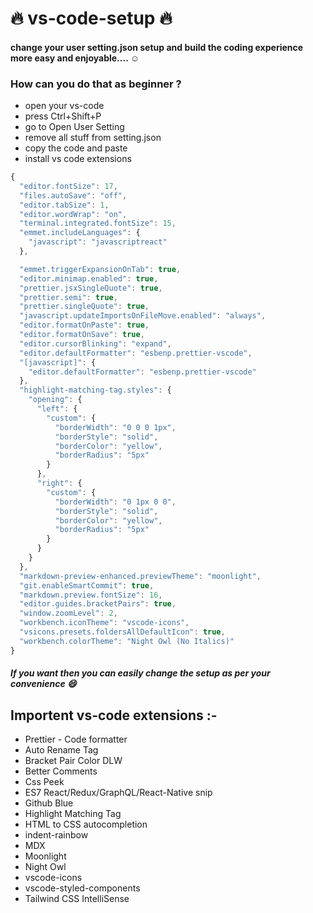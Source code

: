 # 🔥 vs-code-setup 🔥

#### change your user setting.json setup and build the coding experience more easy and enjoyable.... ☺️

### How can you do that as beginner ?
- open your vs-code
- press Ctrl+Shift+P
- go to Open User Setting
- remove all stuff from setting.json
- copy the code and paste
- install vs code extensions
  

```js
{
  "editor.fontSize": 17,
  "files.autoSave": "off",
  "editor.tabSize": 1,
  "editor.wordWrap": "on",
  "terminal.integrated.fontSize": 15,
  "emmet.includeLanguages": {
    "javascript": "javascriptreact"
  },

  "emmet.triggerExpansionOnTab": true,
  "editor.minimap.enabled": true,
  "prettier.jsxSingleQuote": true,
  "prettier.semi": true,
  "prettier.singleQuote": true,
  "javascript.updateImportsOnFileMove.enabled": "always",
  "editor.formatOnPaste": true,
  "editor.formatOnSave": true,
  "editor.cursorBlinking": "expand",
  "editor.defaultFormatter": "esbenp.prettier-vscode",
  "[javascript]": {
    "editor.defaultFormatter": "esbenp.prettier-vscode"
  },
  "highlight-matching-tag.styles": {
    "opening": {
      "left": {
        "custom": {
          "borderWidth": "0 0 0 1px",
          "borderStyle": "solid",
          "borderColor": "yellow",
          "borderRadius": "5px"
        }
      },
      "right": {
        "custom": {
          "borderWidth": "0 1px 0 0",
          "borderStyle": "solid",
          "borderColor": "yellow",
          "borderRadius": "5px"
        }
      }
    }
  },
  "markdown-preview-enhanced.previewTheme": "moonlight",
  "git.enableSmartCommit": true,
  "markdown.preview.fontSize": 16,
  "editor.guides.bracketPairs": true,
  "window.zoomLevel": 2,
  "workbench.iconTheme": "vscode-icons",
  "vsicons.presets.foldersAllDefaultIcon": true,
  "workbench.colorTheme": "Night Owl (No Italics)"
}
```


##### If you want then you can easily change the setup as per your convenience 😄

##  Importent vs-code extensions :-

- Prettier - Code formatter 
- Auto Rename Tag
- Bracket Pair Color DLW
- Better Comments
- Css Peek
- ES7 React/Redux/GraphQL/React-Native snip
- Github Blue
- Highlight Matching Tag
- HTML to CSS autocompletion
- indent-rainbow
- MDX
- Moonlight
- Night Owl
- vscode-icons
- vscode-styled-components
- Tailwind CSS IntelliSense



